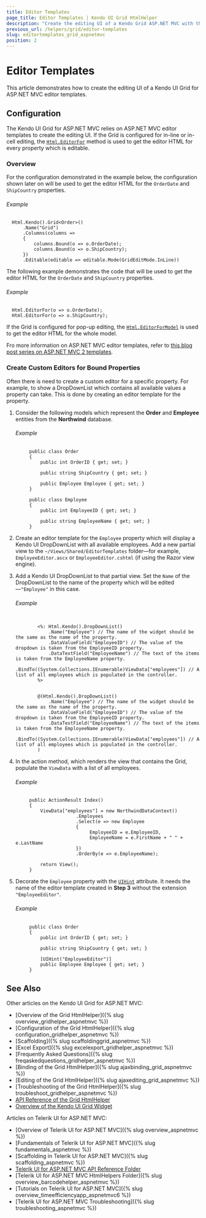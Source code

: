 ```yaml
---
title: Editor Templates
page_title: Editor Templates | Kendo UI Grid HtmlHelper
description: "Create the editing UI of a Kendo Grid ASP.NET MVC with the ASP.NET MVC editor templates."
previous_url: /helpers/grid/editor-templates
slug: editortemplates_grid_aspnetmvc
position: 2
---
```


# Editor Templates

This article demonstrates how to create the editing UI of a Kendo UI Grid for ASP.NET MVC editor templates.

## Configuration

The Kendo UI Grid for ASP.NET MVC relies on ASP.NET MVC editor templates to create the editing UI. If the Grid is configured for in-line or in-cell editing, the [`Html.EditorFor`](https://msdn.microsoft.com/en-us/library/system.web.mvc.html.editorextensions.editorfor.aspx) method is used to get the editor HTML for every property which is editable.

### Overview

For the configuration demonstrated in the example below, the configuration shown later on will be used to get the editor HTML for the `OrderDate` and `ShipCountry` properties.

###### Example

      Html.Kendo().Grid<Order>()
          .Name("Grid")
          .Columns(columns =>
          {
              columns.Bound(o => o.OrderDate);
              columns.Bound(o => o.ShipCountry);
          })
          .Editable(editable => editable.Mode(GridEditMode.InLine))

The following example demonstrates the code that will be used to get the editor HTML for the `OrderDate` and `ShipCountry` properties.

###### Example

      Html.EditorFor(o => o.OrderDate);
      Html.EditorFor(o => o.ShipCountry);

If the Grid is configured for pop-up editing, the [`Html.EditorForModel`](https://msdn.microsoft.com/en-us/library/system.web.mvc.html.editorextensions.editorformodel.aspx) is used to get the editor HTML for the whole model.

Fro more information on ASP.NET MVC editor templates, refer to [this blog post series on ASP.NET MVC 2 templates](http://bradwilson.typepad.com/blog/2009/10/aspnet-mvc-2-templates-part-1-introduction.html).

### Create Custom Editors for Bound Properties

Often there is need to create a custom editor for a specific property. For example, to show a DropDownList which contains all available values a property can take. This is done by creating an editor template for the property.

1. Consider the following models which represent the **Order** and **Employee** entities from the **Northwind** database.

    ###### Example

            public class Order
            {
                public int OrderID { get; set; }

                public string ShipCountry { get; set; }

                public Employee Employee { get; set; }
            }

            public class Employee
            {
                public int EmployeeID { get; set; }

                public string EmployeeName { get; set; }
            }

1. Create an editor template for the `Employee` property which will display a Kendo UI DropDownList with all available employees. Add a new partial view
to the `~/Views/Shared/EditorTemplates` folder&mdash;for example, `EmployeeEditor.ascx` or `EmployeeEditor.cshtml` (if using the Razor view engine).

1. Add a Kendo UI DropDownList to that partial view. Set the `Name` of the DropDownList to the name of the property which will be edited&mdash;`"Employee"` in this case.

    ###### Example

    ```tab-ASPX

            <%: Html.Kendo().DropDownList()
                .Name("Employee") // The name of the widget should be the same as the name of the property.
                .DataValueField("EmployeeID") // The value of the dropdown is taken from the EmployeeID property.
                .DataTextField("EmployeeName") // The text of the items is taken from the EmployeeName property.
                .BindTo((System.Collections.IEnumerable)ViewData["employees"]) // A list of all employees which is populated in the controller.
            %>
    ```
    ```tab-Razor

            @(Html.Kendo().DropDownList()
                .Name("Employee") // The name of the widget should be the same as the name of the property.
                .DataValueField("EmployeeID") // The value of the dropdown is taken from the EmployeeID property.
                .DataTextField("EmployeeName") // The text of the items is taken from the EmployeeName property.
                .BindTo((System.Collections.IEnumerable)ViewData["employees"]) // A list of all employees which is populated in the controller.
            )
    ```

1. In the action method, which renders the view that contains the Grid, populate the `ViewData` with a list of all employees.

    ###### Example

            public ActionResult Index()
            {
                ViewData["employees"] = new NorthwindDataContext()
                             .Employees
                             .Select(e => new Employee
                             {
                                  EmployeeID = e.EmployeeID,
                                  EmployeeName = e.FirstName + " " + e.LastName
                             })
                             .OrderBy(e => e.EmployeeName);

                return View();
            }

1. Decorate the `Employee` property with the [`UIHint`](https://msdn.microsoft.com/en-us/library/cc679268) attribute. It needs the name of the editor template created in **Step 3** without the extension `"EmployeeEditor"`.

    ###### Example

            public class Order
            {
                public int OrderID { get; set; }

                public string ShipCountry { get; set; }

                [UIHint("EmployeeEditor")]
                public Employee Employee { get; set; }
            }

## See Also

Other articles on the Kendo UI Grid for ASP.NET MVC:

* [Overview of the Grid HtmlHelper]({% slug overview_gridhelper_aspnetmvc %})
* [Configuration of the Grid HtmlHelper]({% slug configuration_gridhelper_aspnetmvc %})
* [Scaffolding]({% slug scaffoldinggrid_aspnetmvc %})
* [Excel Export]({% slug excelexport_gridhelper_aspnetmvc %})
* [Frequently Asked Questions]({% slug freqaskedquestions_gridhelper_aspnetmvc %})
* [Binding of the Grid HtmlHelper]({% slug ajaxbinding_grid_aspnetmvc %})
* [Editing of the Grid HtmlHelper]({% slug ajaxediting_grid_aspnetmvc %})
* [Troubleshooting of the Grid HtmlHelper]({% slug troubleshoot_gridhelper_aspnetmvc %})
* [API Reference of the Grid HtmlHelper](http://docs.telerik.com/kendo-ui/api/Kendo.Mvc.UI.Fluent/GridBuilder)
* [Overview of the Kendo UI Grid Widget](http://docs.telerik.com/kendo-ui/controls/data-management/grid/overview)

Articles on Telerik UI for ASP.NET MVC:

* [Overview of Telerik UI for ASP.NET MVC]({% slug overview_aspnetmvc %})
* [Fundamentals of Telerik UI for ASP.NET MVC]({% slug fundamentals_aspnetmvc %})
* [Scaffolding in Telerik UI for ASP.NET MVC]({% slug scaffolding_aspnetmvc %})
* [Telerik UI for ASP.NET MVC API Reference Folder](http://docs.telerik.com/kendo-ui/api/Kendo.Mvc/AggregateFunction)
* [Telerik UI for ASP.NET MVC HtmlHelpers Folder]({% slug overview_barcodehelper_aspnetmvc %})
* [Tutorials on Telerik UI for ASP.NET MVC]({% slug overview_timeefficiencyapp_aspnetmvc6 %})
* [Telerik UI for ASP.NET MVC Troubleshooting]({% slug troubleshooting_aspnetmvc %})
